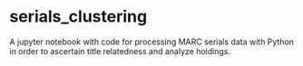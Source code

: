 # serials_clustering
A jupyter notebook with code for processing MARC serials data with Python in order to ascertain title relatedness and analyze holdings.
